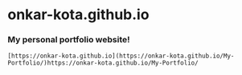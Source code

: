 # onkar-kota.github.io


### My personal portfolio website!

```
[https://onkar-kota.github.io](https://onkar-kota.github.io/My-Portfolio/)https://onkar-kota.github.io/My-Portfolio/
```
